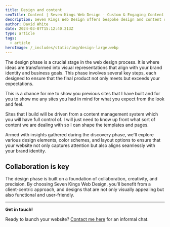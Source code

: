 ```yaml
---
title: Design and content
seoTitle: Content | Seven Kings Web Design - Custom & Engaging Content
description: Seven Kings Web Design offers bespoke design and content services to create visually stunning websites that captivate your audience.
author: David White
date: 2024-03-07T15:12:40.213Z
type: article
tags:
  - article
heroImage: /_includes/static/img/design-large.webp
---
```

The design phase is a crucial stage in the web design process. It is where ideas are transformed into visual representations that align with your brand identity and business goals. This phase involves several key steps, each designed to ensure that the final product not only meets but exceeds your expectations.

This is a chance for me to show you previous sites that I have built and for you to show me any sites you had in mind for what you expect from the look and feel.

Sites that I build will be driven from a content management system which you will have full control of.  I will just need to know up front what sort of content we are dealing with so I can shape the templates and pages.

Armed with insights gathered during the discovery phase, we'll explore various design elements, color schemes, and layout options to ensure that your website not only captures attention but also aligns seamlessly with your brand identity.

## Collaboration is key

The design phase is built on a foundation of collaboration, creativity, and precision. By choosing Seven Kings Web Design, you'll benefit from a client-centric approach, and designs that are not only visually appealing but also functional and user-friendly.

- - -

**Get in touch!**

Ready to launch your website? [Contact me here](/about/) for an informal chat.
